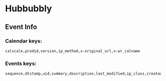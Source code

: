 # Hubbubbly

## Event Info

### Calendar keys:

    calscale,prodid,version,ip_method,x-original_url,x-wr_calname


### Events keys: 

    sequence,dtstamp,uid,summary,description,last_modified,ip_class,created,dtstart,dtend,geo,location,url

